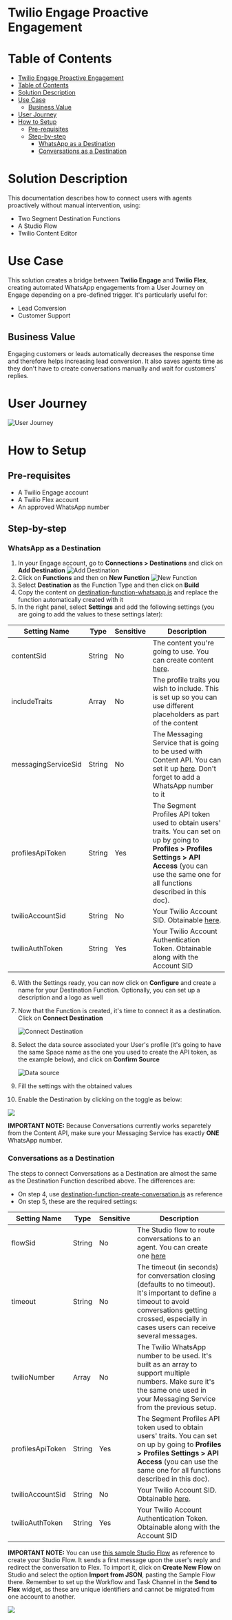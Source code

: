 # Twilio Engage Proactive Engagement

# Table of Contents

- [Twilio Engage Proactive Engagement](#twilio-engage-proactive-engagement)
- [Table of Contents](#table-of-contents)
- [Solution Description](#solution-description)
- [Use Case](#use-case)
  - [Business Value](#business-value)
- [User Journey](#user-journey)
- [How to Setup](#how-to-setup)
  - [Pre-requisites](#pre-requisites)
  - [Step-by-step](#step-by-step)
    - [WhatsApp as a Destination](#whatsapp-as-a-destination)
    - [Conversations as a Destination](#conversations-as-a-destination)


# Solution Description

This documentation describes how to connect users with agents proactively without manual intervention, using:

* Two Segment Destination Functions
* A Studio Flow
* Twilio Content Editor

# Use Case

This solution creates a bridge between **Twilio Engage** and **Twilio Flex**, creating automated WhatsApp engagements from a User Journey on Engage depending on a pre-defined trigger. It's particularly useful for:

* Lead Conversion
* Customer Support

## Business Value

Engaging customers or leads automatically decreases the response time and therefore helps increasing lead conversion. It also saves agents time as they don't have to create conversations manually and wait for customers' replies.

# User Journey

![User Journey](assets/Proactive%20Engagement%20with%20Engage%20and%20Flex%20-%20EN.jpeg)

# How to Setup

## Pre-requisites
 * A Twilio Engage account
 * A Twilio Flex account
 * An approved WhatsApp number

## Step-by-step

### WhatsApp as a Destination
1. In your Engage account, go to **Connections > Destinations** and click on **Add Destination**
   ![Add Destination](assets/Destinations_-_Segment.png)
2. Click on **Functions** and then on **New Function**
   ![New Function](assets/Notification_Center.png)
3. Select **Destination** as the Function Type and then click on **Build**
4. Copy the content on [destination-function-whatsapp.js](segment/destination-function-whatsapp.js) and replace the function automatically created with it
5. In the right panel, select **Settings** and add the following settings (you are going to add the values to these settings later):

| Setting Name        | Type   | Sensitive | Description                                                                                                         |
|---------------------|--------|-----------|---------------------------------------------------------------------------------------------------------------------|
| contentSid          | String | No        | The content you're going to use. You can create content [here](https://console.twilio.com/us1/develop/sms/content-editor).                                                       |
| includeTraits       | Array  | No        | The profile traits you wish to include. This is set up so you can use different placeholders as part of the content |
| messagingServiceSid | String | No        | The Messaging Service that is going to be used with Content API. You can set it up [here](https://console.twilio.com/us1/develop/sms/services). Don't forget to add a WhatsApp number to it                            |
| profilesApiToken    | String | Yes       | The Segment Profiles API token used to obtain users' traits. You can set on up by going to **Profiles > Profiles Settings > API Access** (you can use the same one for all functions described in this doc).                                |
| twilioAccountSid    | String | No        | Your Twilio Account SID. Obtainable [here](https://console.twilio.com/?frameUrl=%2Fconsole%3Fx-target-region%3Dus1).                                                                           |
| twilioAuthToken     | String | Yes       | Your Twilio Account Authentication Token. Obtainable along with the Account SID                                     |

6. With the Settings ready, you can now click on **Configure** and create a name for your Destination Function. Optionally, you can set up a description and a logo as well
7. Now that the Function is created, it's time to connect it as a destination. Click on **Connect Destination**
   
   ![Connect Destination](assets/dsad_-_Functions_-_Segment.png)
8. Select the data source associated your User's profile (it's going to have the same Space name as the one you used to create the API token, as the example below), and click on **Confirm Source**
   
   ![Data source](assets/Connect_dsad_-_twilio-enghub_-_Segment.png)
9.  Fill the settings with the obtained values
10. Enable the Destination by clicking on the toggle as below:

![](assets/dsad__LATAM_Engineering_Hub__Settings_for_Personas__6__-_Segment.png)

**IMPORTANT NOTE:** Because Conversations currently works separetely from the Content API, make sure your Messaging Service has exactly **ONE** WhatsApp number.

### Conversations as a Destination

The steps to connect Conversations as a Destination are almost the same as the Destination Function described above. The differences are:

* On step 4, use [destination-function-create-conversation.js](segment/destination-function-create-conversation.js) as reference
* On step 5, these are the required settings:
  
| Setting Name     | Type   | Sensitive | Description                                                                                                                                                                                                    |
|------------------|--------|-----------|----------------------------------------------------------------------------------------------------------------------------------------------------------------------------------------------------------------|
| flowSid          | String | No        | The Studio flow to route conversations to an agent. You can create one [here](https://console.twilio.com/us1/develop/studio/flows?)                                                                                                                                    |
| timeout          | String | No        | The timeout (in seconds) for conversation closing (defaults to no timeout). It's important to define a timeout to avoid conversations getting crossed, especially in cases users can receive several messages. |
| twilioNumber     | Array  | No        | The Twilio WhatsApp number to be used. It's built as an array to support multiple numbers. Make sure it's the same one used in your Messaging Service from the previous setup.                                 |
| profilesApiToken | String | Yes       | The Segment Profiles API token used to obtain users' traits. You can set on up by going to **Profiles > Profiles Settings > API Access** (you can use the same one for all functions described in this doc).                                                                                                                           |
| twilioAccountSid | String | No        | Your Twilio Account SID. Obtainable [here](https://console.twilio.com/?frameUrl=%2Fconsole%3Fx-target-region%3Dus1).                                                                                                                                                                      |
| twilioAuthToken  | String | Yes       | Your Twilio Account Authentication Token. Obtainable along with the Account SID                                                                                                                                |


**IMPORTANT NOTE:** You can use [this sample Studio Flow](studio/sample_flow.json) as reference to create your Studio Flow. It sends a first message upon the user's reply and redirect the conversation to Flex. To import it, click on **Create New Flow** on Studio and select the option **Import from JSON**, pasting the Sample Flow there. Remember to set up the Workflow and Task Channel in the **Send to Flex** widget, as these are unique identifiers and cannot be migrated from one account to another.

![](assets/Studio___Twilio.png)